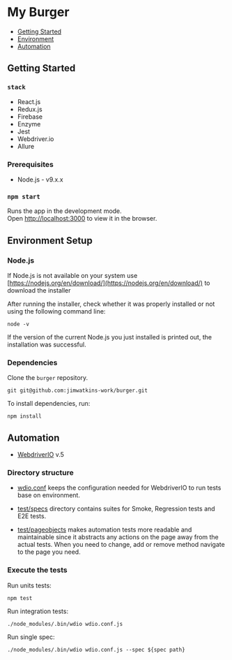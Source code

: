 # My Burger

- [Getting Started](#start)
- [Environment](#environment)
- [Automation](#automation)

## Getting Started <a name='start'></a>

### `stack`

- React.js
- Redux.js
- Firebase
- Enzyme
- Jest
- Webdriver.io
- Allure

### Prerequisites

- Node.js - v9.x.x

### `npm start`

Runs the app in the development mode.<br>
Open [http://localhost:3000](http://localhost:3000) to view it in the browser.

## Environment Setup <a name='environment'></a>

### Node.js

If Node.js is not available on your system use [https://nodejs.org/en/download/](https://nodejs.org/en/download/) to download the installer

After running the installer, check whether it was properly installed or not using the following command line:

```shell
node -v
```

If the version of the current Node.js you just installed is printed out, the installation was successful.

### Dependencies

Clone the `burger` repository.

```shell
git git@github.com:jimwatkins-work/burger.git
```

To install dependencies, run:

```shell
npm install
```

## Automation<a name='automation'></a>

- [WebdriverIO](https://webdriver.io/) v.5

### Directory structure

- [wdio.conf](./wdio.conf.js) keeps the configuration needed for WebdriverIO to run tests base on environment.

- [test/specs](.test/specs) directory contains suites for Smoke, Regression tests and E2E tests.

- [test/pageobjects](./test/pageobjects) makes automation tests more readable and maintainable since it abstracts any actions on the page away from the actual tests. When you need to change, add or remove method navigate to the page you need.

### Execute the tests

Run units tests:

```shell
npm test
```

Run integration tests:

```shell
./node_modules/.bin/wdio wdio.conf.js
```

Run single spec:

```shell
./node_modules/.bin/wdio wdio.conf.js --spec ${spec path}
```
